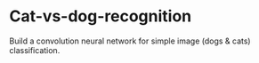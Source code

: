 # Cat-vs-dog-recognition
Build a convolution neural network for simple image (dogs &amp; cats) classification.
